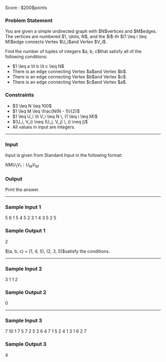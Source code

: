 
<div>

<span>

<span>

<p>
Score : $200$points
</p>

<div>

<section>

### **Problem Statement**

<p>
You are given a simple undirected graph with $N$vertices and $M$edges.  The vertices are numbered $1, \dots, N$, and the $i$-th $(1 \leq i \leq M)$edge connects Vertex $U_i$and Vertex $V_i$.
</p>

<p>
Find the number of tuples of integers $a, b, c$that satisfy all of the following conditions:
</p>

<ul>

<li>
$1 \leq a \lt b \lt c \leq N$
</li>

<li>
There is an edge connecting Vertex $a$and Vertex $b$.
</li>

<li>
There is an edge connecting Vertex $b$and Vertex $c$.
</li>

<li>
There is an edge connecting Vertex $c$and Vertex $a$.
</li>

</ul>

</section>

</div>

<div>

<section>

### **Constraints**

<ul>

<li>
$3 \leq N \leq 100$
</li>

<li>
$1 \leq M \leq \frac{N(N - 1)}{2}$
</li>

<li>
$1 \leq U_i \lt V_i \leq N \, (1 \leq i \leq M)$
</li>

<li>
$(U_i, V_i) \neq (U_j, V_j) \, (i \neq j)$
</li>

<li>
All values in input are integers.
</li>

</ul>

</section>

</div>

---

<div>

<div>

<section>

### **Input**

<p>
Input is given from Standard Input in the following format:
</p>

<div>

$N$$M$$U_1$$V_1$$\vdots$$U_M$$V_M$
</div>

</section>

</div>

<div>

<section>

### **Output**

<p>
Print the answer.
</p>

</section>

</div>

</div>

---

<div>

<section>

### **Sample Input 1**

<div>

5 6
1 5
4 5
2 3
1 4
3 5
2 5

</div>

</section>

</div>

<div>

<section>

### **Sample Output 1**

<div>

2

</div>

<p>
$(a, b, c) = (1, 4, 5), (2, 3, 5)$satisfy the conditions.
</p>

</section>

</div>

---

<div>

<section>

### **Sample Input 2**

<div>

3 1
1 2

</div>

</section>

</div>

<div>

<section>

### **Sample Output 2**

<div>

0

</div>

</section>

</div>

---

<div>

<section>

### **Sample Input 3**

<div>

7 10
1 7
5 7
2 5
3 6
4 7
1 5
2 4
1 3
1 6
2 7

</div>

</section>

</div>

<div>

<section>

### **Sample Output 3**

<div>

4

</div>

</section>

</div>

</span>

</span>

</div>
